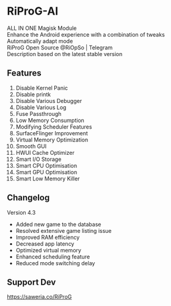 # RiProG-AI

ALL IN ONE Magisk Module <br />
Enhance the Android experience with a combination of tweaks <br />
Automatically adapt mode <br />
RiProG Open Source @RiOpSo | Telegram <br />
Description based on the latest stable version <br />

## Features

1. Disable Kernel Panic
2. Disable printk
3. Disable Various Debugger
4. Disable Various Log
5. Fuse Passthrough
6. Low Memory Consumption
7. Modifying Scheduler Features
8. SurfaceFlinger Improvement
9. Virtual Memory Optimization
10. Smooth GUI
11. HWUI Cache Optimizer
12. Smart I/O Storage
13. Smart CPU Optimisation
14. Smart GPU Optimisation
15. Smart Low Memory Killer

## Changelog

Version 4.3 <br />
- Added new game to the database
- Resolved extensive game listing issue
- Improved RAM efficiency
- Decreased app latency
- Optimized virtual memory
- Enhanced scheduling feature
- Reduced mode switching delay

## Support Dev
https://saweria.co/RiProG